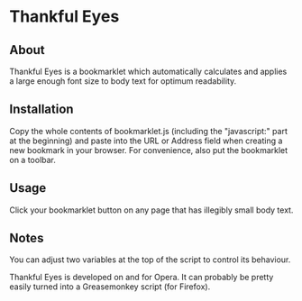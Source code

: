 # Thankful Eyes

## About

Thankful Eyes is a bookmarklet which automatically calculates and applies a
large enough font size to body text for optimum readability.

## Installation

Copy the whole contents of bookmarklet.js (including the "javascript:"
part at the beginning) and paste into the URL or Address field when creating a
new bookmark in your browser.  For convenience, also put the bookmarklet on a
toolbar.

## Usage

Click your bookmarklet button on any page that has illegibly small body text.

## Notes

You can adjust two variables at the top of the script to control its behaviour.

Thankful Eyes is developed on and for Opera.  It can probably be pretty easily
turned into a Greasemonkey script (for Firefox).
